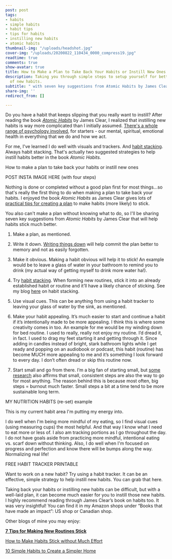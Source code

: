 ```yaml
---
post: post
tags:
- habits
- simple habits
- habit tips
- tips for habits
- instilling new habits
- atomic habits
thumbnail-img: "/uploads/headshot.jpg"
cover-img: "/uploads/20200822_110434_0000_compress19.jpg"
readtime: true
comments: true
show-avatar: true
title: How to Make a Plan to Take Back Your Habits or Instill New Ones
description: Taking you through simple steps to setup yourself for better habit building
  of new habits.
subtitle: " with seven key suggestions from Atomic Habits by James Clear"
share-img: ''
redirect_from: []

---
```

  
Do you have a habit that keeps slipping that you really want to instill? After reading the book [_Atomic Habits_](https://jamesclear.com/atomic-habits) by James Clear, I realized that instilling new habits is way more complicated than I initially assumed. [There's a whole range of psychology involved](https://www.britannica.com/topic/habit-behaviour), for starters - our mental, spiritual, emotional health in everything that we do and how we act.   
   
 For me, I've learned I do well with visuals and trackers. And [habit stacking](https://www.simplehomemom.com/how-to-make-habits-stick-without-much-effort/). Always habit stacking. That's actually two suggested strategies to help instill habits better in the book _Atomic Habits._   
   
How to make a plan to take back your habits or instill new ones  
   
 POST INSTA IMAGE HERE (with four steps)  
   
Nothing is done or completed without a good plan first for most things...so that's really the first thing to do when making a plan to take back your habits. I enjoyed the book _Atomic Habits_ as James Clear gives lots of [practical tips for creating a plan](https://jamesclear.com/habit-guide) to make habits (more likely) to stick.  
   
You also can't make a plan without knowing what to do, so I'll be sharing seven key suggestions from _Atomic Habits_ by James Clear that will help habits stick much better.  
   
 1. Make a plan, as mentioned.  
   
 2. Write it down. [Writing things down](https://www.forbes.com/sites/markmurphy/2018/04/15/neuroscience-explains-why-you-need-to-write-down-your-goals-if-you-actually-want-to-achieve-them/?sh=450691297905) will help commit the plan better to memory and not as easily forgotten.  
   
 3. Make it obvious. Making a habit obvious will help it to stick! An example would be to leave a glass of water in your bathroom to remind you to drink (my actual way of getting myself to drink more water ha!).  
   
 4. Try [habit stacking](https://www.simplehomemom.com/how-to-make-habits-stick-without-much-effort/). When forming new routines, stick it into an already established habit or routine and it’ll have a likely chance of sticking. See my blog [here](https://www.simplehomemom.com/how-to-make-habits-stick-without-much-effort/) on habit stacking.   
   
 5. Use visual cues. This can be anything from using a habit tracker to leaving your glass of water by the sink, as mentioned.  
   
 6. Make your habit appealing. It’s much easier to start and continue a habit if it’s intentionally made to be more appealing. I think this is where some creativity comes in too. An example for me would be my winding down for bed routine. I used to really, really not enjoy my routine. I’d dread it, in fact. I used to drag my feet starting it and getting through it. Since adding in candles instead of bright, stark bathroom lights while I get ready and popping on an audiobook or podcast, this habit (routine) has become MUCH more appealing to me and it’s something I look forward to every day. I don’t often dread or skip this routine now.  
   
 7. Start small and go from there. I’m a big fan of starting small, but [some research](https://www.thegreatcoursesdaily.com/researcher-recommends-taking-baby-steps-on-life-changes/) also affirms that small, consistent steps are also the way to go for most anything. The reason behind this is because most often, big steps = burnout much faster. Small steps a bit at a time tend to be more sustainable long term.  
 

MY NUTRITION HABITS (re-set) example  
   
This is my current habit area I'm putting my energy into.  
   
I do well when I'm being more mindful of my eating, so I find visual cues (using measuring cups) the most helpful. And that way I know what I need to eat more or less of. I also am tracking portions as I go throughout the day. I do not have goals aside from practicing more mindful, intentional eating vs. scarf down without thinking. Also, I do well when I'm focused on progress and perfection and know there will be bumps along the way. Normalizing real life!   
   
FREE HABIT TRACKER PRINTABLE

  
Want to work on a new habit? Try using a habit tracker. It can be an effective, simple strategy to help instill new habits. You can grab that here.

Taking back your habits or instilling new habits can be difficult, but with a well-laid plan, it can become much easier for you to instill those new habits. I highly recommend reading through James Clear’s book on habits too. It was very insightful! You can find it in my Amazon shops under “Books that have made an impact”: US shop or Canadian shop.

  
Other blogs of mine you may enjoy:

[**7 Tips for Making New Routines Stick**](https://www.simplehomemom.com/seven-tips-on-making-routines-stick/)

[How to Make Habits Stick without Much Effort](https://www.simplehomemom.com/how-to-make-habits-stick-without-much-effort/)

[10 Simple Habits to Create a Simpler Home](https://www.simplehomemom.com/10-simple-habits-to-create-a-simpler-home/)